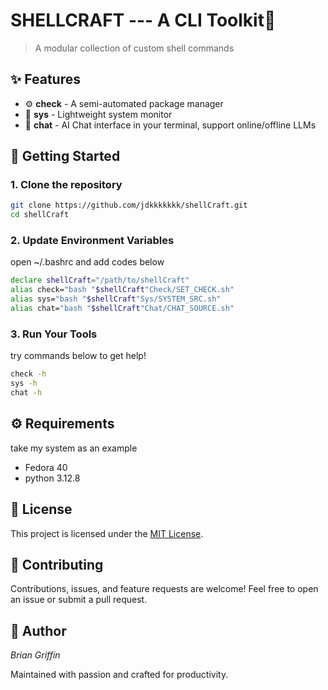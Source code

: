 # SHELLCRAFT --- A CLI Toolkit🧰

> A modular collection of custom shell commands

## ✨ Features

- ⚙️ **check** - A semi-automated package manager
- 📡 **sys** - Lightweight system monitor
- 🤖 **chat** - AI Chat interface in your terminal, support online/offline LLMs

## 🚀 Getting Started

### 1. Clone the repository

```bash
git clone https://github.com/jdkkkkkkk/shellCraft.git
cd shellCraft
```

### 2. Update Environment Variables

open ~/.bashrc and add codes below

```bash
declare shellCraft="/path/to/shellCraft"
alias check="bash "$shellCraft"Check/SET_CHECK.sh"
alias sys="bash "$shellCraft"Sys/SYSTEM_SRC.sh"
alias chat="bash "$shellCraft"Chat/CHAT_SOURCE.sh"
```

### 3. Run Your Tools

try commands below to get help!

```bash
check -h
sys -h
chat -h
```

## ⚙️ Requirements

take my system as an example

- Fedora 40
- python 3.12.8

## 📄 License

This project is licensed under the [MIT License](https://opensource.org/license/mit).

## 🙌 Contributing

Contributions, issues, and feature requests are welcome!
Feel free to open an issue or submit a pull request.

## 👤 Author

*Brian Griffin*

Maintained with passion and crafted for productivity.




